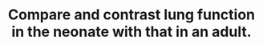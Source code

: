 ---
title: "Compare and contrast lung function in the neonate with that in an adult."
entityType: SAQ
exam: PEX
college: ANZCA
year: 2013
sitting: C
question: 11
passRate: 5
EC_expectedDomains:
- "The question required a comparison of neonatal & adult lung function to achieve full marks for any given point; this was most efficiently presented in a tabular format."
- "The main points expected for a pass included: definition of a neonate, physiologically relevant anatomy, mechanics (compliance, lung volumes, resistance), ventilatory parameters, gas exchange & control of breathing."
EC_extraCredit:
- "Marks were also awarded for demonstrating physiological relevance (e.g. obligate nasal breathers with high upper airway resistance which provides auto-PEEP)."
- "Additional marks were given for brief mention of non-respiratory functions of the lung."
EC_errorsCommon:
- "Common mistakes included vague statements lacking quantification or magnitude of difference (e.g. higher or lower), contradictory statements regarding compliance (e.g. lungs are stiffer so compliance is increased), & incorrect information regarding dead space difference between adult & neonate."
- "Extensive notes on upper airway anatomy relevant to intubation & management of anaesthesia attracted no marks."
- "Similarly, events at birth with fetal transition did not attract marks nor was HbF considered relevant to lung function unless presented in the context of the diffusion barrier."
---